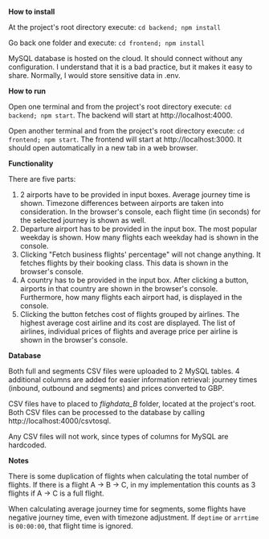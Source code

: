 **How to install**

At the project's root directory execute:
`cd backend; npm install`

Go back one folder and execute:
`cd frontend; npm install`

MySQL database is hosted on the cloud. It should connect without any configuration. I understand that it is a bad practice, but it makes it easy to share. Normally, I would store sensitive data in .env.

**How to run**

Open one terminal and from the project's root directory execute: `cd backend; npm start`. The backend will start at http://localhost:4000. 

Open another terminal and from the project's root directory execute: `cd frontend; npm start`. The frontend will start at http://localhost:3000. It should open automatically in a new tab in a web browser.

**Functionality**

There are five parts:
1. 2 airports have to be provided in input boxes. Average journey time is shown. Timezone differences between airports are taken into consideration. In the browser's console, each flight time (in seconds) for the selected journey is shown as well.
2. Departure airport has to be provided in the input box. The most popular weekday is shown. How many flights each weekday had is shown in the console.
3. Clicking "Fetch business flights' percentage" will not change anything. It fetches flights by their booking class. This data is shown in the browser's console.
4. A country has to be provided in the input box. After clicking a button, airports in that country are shown in the browser's console. Furthermore, how many flights each airport had, is displayed in the console.
5. Clicking the button fetches cost of flights grouped by airlines. The highest average cost airline and its cost are displayed. The list of airlines, individual prices of flights and average price per airline is shown in the browser's console. 

**Database**

Both full and segments CSV files were uploaded to 2 MySQL tables. 4 additional columns are added for easier information retrieval: journey times (inbound, outbound and segments) and prices converted to GBP.

CSV files have to placed to *flighdata_B* folder, located at the project's root. Both CSV files can be processed to the database by calling http://localhost:4000/csvtosql.

Any CSV files will not work, since types of columns for MySQL are hardcoded.

**Notes**

There is some duplication of flights when calculating the total number of flights. If there is a flight A -> B -> C, in my implementation this counts as 3 flights if A -> C is a full flight.

When calculating average journey time for segments, some flights have negative journey time, even with timezone adjustment. If `deptime` or `arrtime` is `00:00:00`, that flight time is ignored.
